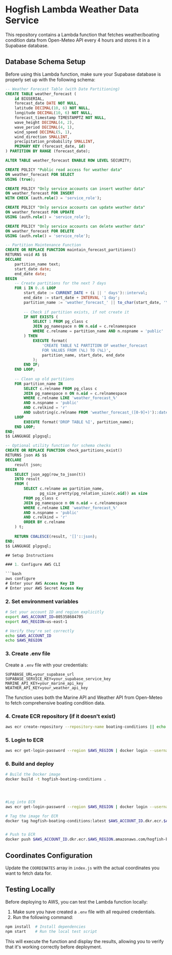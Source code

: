 # Hogfish Lambda Weather Data Service

This repository contains a Lambda function that fetches weather/boating condition data from Open-Meteo API every 4 hours and stores it in a Supabase database.

## Database Schema Setup

Before using this Lambda function, make sure your Supabase database is properly set up with the following schema:

```sql
-- Weather Forecast Table (with Date Partitioning)
CREATE TABLE weather_forecast (
    id BIGSERIAL,
    forecast_date DATE NOT NULL,
    latitude DECIMAL(10, 6) NOT NULL,
    longitude DECIMAL(10, 6) NOT NULL,
    forecast_timestamp TIMESTAMPTZ NOT NULL,
    wave_height DECIMAL(4, 2),
    wave_period DECIMAL(4, 1),
    wind_speed DECIMAL(5, 1),
    wind_direction SMALLINT,
    precipitation_probability SMALLINT,
    PRIMARY KEY (forecast_date, id)
) PARTITION BY RANGE (forecast_date);

ALTER TABLE weather_forecast ENABLE ROW LEVEL SECURITY;

CREATE POLICY "Public read access for weather data" 
ON weather_forecast FOR SELECT 
USING (true);

CREATE POLICY "Only service accounts can insert weather data" 
ON weather_forecast FOR INSERT 
WITH CHECK (auth.role() = 'service_role');

CREATE POLICY "Only service accounts can update weather data" 
ON weather_forecast FOR UPDATE 
USING (auth.role() = 'service_role');

CREATE POLICY "Only service accounts can delete weather data" 
ON weather_forecast FOR DELETE 
USING (auth.role() = 'service_role');

-- Partition Maintenance Function
CREATE OR REPLACE FUNCTION maintain_forecast_partitions()
RETURNS void AS $$
DECLARE
    partition_name text;
    start_date date;
    end_date date;
BEGIN
    -- Create partitions for the next 7 days
    FOR i IN 0..6 LOOP
        start_date := CURRENT_DATE + (i || ' days')::interval;
        end_date := start_date + INTERVAL '1 day';
        partition_name := 'weather_forecast_' || to_char(start_date, 'YYYYMMDD');
        
        -- Check if partition exists, if not create it
        IF NOT EXISTS (
            SELECT 1 FROM pg_class c 
            JOIN pg_namespace n ON n.oid = c.relnamespace
            WHERE c.relname = partition_name AND n.nspname = 'public'
        ) THEN
            EXECUTE format(
                'CREATE TABLE %I PARTITION OF weather_forecast 
                FOR VALUES FROM (%L) TO (%L)',
                partition_name, start_date, end_date
            );
        END IF;
    END LOOP;
    
    -- Clean up old partitions
    FOR partition_name IN
        SELECT c.relname FROM pg_class c
        JOIN pg_namespace n ON n.oid = c.relnamespace
        WHERE c.relname LIKE 'weather_forecast_%'
        AND n.nspname = 'public'
        AND c.relkind = 'r'
        AND substring(c.relname FROM 'weather_forecast_([0-9]+)')::date < CURRENT_DATE
    LOOP
        EXECUTE format('DROP TABLE %I', partition_name);
    END LOOP;
END;
$$ LANGUAGE plpgsql;

-- Optional utility function for schema checks
CREATE OR REPLACE FUNCTION check_partitions_exist()
RETURNS json AS $$
DECLARE
    result json;
BEGIN
    SELECT json_agg(row_to_json(t))
    INTO result
    FROM (
        SELECT c.relname as partition_name, 
               pg_size_pretty(pg_relation_size(c.oid)) as size
        FROM pg_class c
        JOIN pg_namespace n ON n.oid = c.relnamespace
        WHERE c.relname LIKE 'weather_forecast_%'
        AND n.nspname = 'public'
        AND c.relkind = 'r'
        ORDER BY c.relname
    ) t;
    
    RETURN COALESCE(result, '[]'::json);
END;
$$ LANGUAGE plpgsql;

## Setup Instructions

### 1. Configure AWS CLI

```bash
aws configure
# Enter your AWS Access Key ID
# Enter your AWS Secret Access Key
```

### 2. Set environment variables

```bash
# Set your account ID and region explicitly
export AWS_ACCOUNT_ID=805358684705
export AWS_REGION=us-east-1

# Verify they're set correctly
echo $AWS_ACCOUNT_ID
echo $AWS_REGION
```

### 3. Create .env file

Create a `.env` file with your credentials:

```
SUPABASE_URL=your_supabase_url
SUPABASE_SERVICE_KEY=your_supabase_service_key
MARINE_API_KEY=your_marine_api_key
WEATHER_API_KEY=your_weather_api_key
```

The function uses both the Marine API and Weather API from Open-Meteo to fetch comprehensive boating condition data.

### 4. Create ECR repository (if it doesn't exist)

```bash
aws ecr create-repository --repository-name boating-conditions || echo "Repository already exists"
```

### 5. Login to ECR

```bash
aws ecr get-login-password --region $AWS_REGION | docker login --username AWS --password-stdin $AWS_ACCOUNT_ID.dkr.ecr.$AWS_REGION.amazonaws.com
```

### 6. Build and deploy

```bash
# Build the Docker image
docker build -t hogfish-boating-conditions . 




#Log into ECR
aws ecr get-login-password --region $AWS_REGION | docker login --username AWS --password-stdin $AWS_ACCOUNT_ID.dkr.ecr.$AWS_REGION.amazonaws.com

# Tag the image for ECR
docker tag hogfish-boating-conditions:latest $AWS_ACCOUNT_ID.dkr.ecr.$AWS_REGION.amazonaws.com/hogfish-boating-conditions:latest                


# Push to ECR
docker push $AWS_ACCOUNT_ID.dkr.ecr.$AWS_REGION.amazonaws.com/hogfish-boating-conditions:latest
```


## Coordinates Configuration

Update the `COORDINATES` array in `index.js` with the actual coordinates you want to fetch data for.

## Testing Locally

Before deploying to AWS, you can test the Lambda function locally:

1. Make sure you have created a `.env` file with all required credentials.
2. Run the following command:

```bash
npm install  # Install dependencies
npm start    # Run the local test script
```

This will execute the function and display the results, allowing you to verify that it's working correctly before deployment.